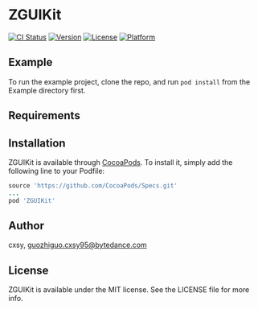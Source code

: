 # ZGUIKit

[![CI Status](https://img.shields.io/travis/cxsy/ZGUIKit.svg?style=flat)](https://travis-ci.org/cxsy/ZGUIKit)
[![Version](https://img.shields.io/cocoapods/v/ZGUIKit.svg?style=flat)](https://cocoapods.org/pods/ZGUIKit)
[![License](https://img.shields.io/cocoapods/l/ZGUIKit.svg?style=flat)](https://cocoapods.org/pods/ZGUIKit)
[![Platform](https://img.shields.io/cocoapods/p/ZGUIKit.svg?style=flat)](https://cocoapods.org/pods/ZGUIKit)

## Example

To run the example project, clone the repo, and run `pod install` from the Example directory first.

## Requirements

## Installation

ZGUIKit is available through [CocoaPods](https://cocoapods.org). To install
it, simply add the following line to your Podfile:

```ruby
source 'https://github.com/CocoaPods/Specs.git'
...
pod 'ZGUIKit'
```

## Author

cxsy, guozhiguo.cxsy95@bytedance.com

## License

ZGUIKit is available under the MIT license. See the LICENSE file for more info.
